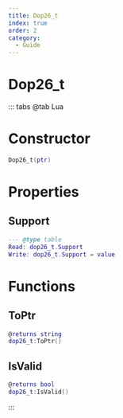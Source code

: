 ```yaml
---
title: Dop26_t
index: true
order: 2
category:
  - Guide
---
```


# Dop26_t

::: tabs
@tab Lua
# Constructor
```lua
Dop26_t(ptr)
```
# Properties
## Support 
```lua
--- @type table
Read: dop26_t.Support
Write: dop26_t.Support = value
```
# Functions
## ToPtr
```lua
@returns string
dop26_t:ToPtr()
```
## IsValid
```lua
@returns bool
dop26_t:IsValid()
```

:::